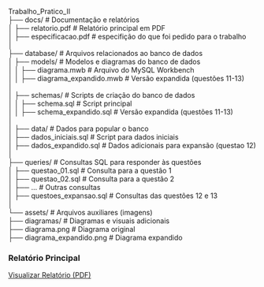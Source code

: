 Trabalho_Pratico_II  
├── docs/                       # Documentação e relatórios  
│   ├── relatorio.pdf           # Relatório principal em PDF  
│   ├── especificacao.pdf       # especifição do que foi pedido para o trabalho  
│  
├── database/                   # Arquivos relacionados ao banco de dados  
│   ├── models/                 # Modelos e diagramas do banco de dados  
│   │   ├── diagrama.mwb        # Arquivo do MySQL Workbench  
│   │   ├── diagrama_expandido.mwb # Versão expandida (questões 11-13)  
│  
│   ├── schemas/                # Scripts de criação do banco de dados  
│   │   ├── schema.sql          # Script principal  
│   │   ├── schema_expandido.sql # Versão expandida (questões 11-13)  
│  
│   ├── data/                   # Dados para popular o banco  
│       ├── dados_iniciais.sql  # Script para dados iniciais  
│       ├── dados_expandido.sql # Dados adicionais para expansão (questao 12)  
│  
├── queries/                    # Consultas SQL para responder às questões  
│   ├── questao_01.sql          # Consulta para a questão 1  
│   ├── questao_02.sql          # Consulta para a questão 2  
│   ├── ...                     # Outras consultas  
│   ├── questoes_expansao.sql   # Consultas das questões 12 e 13  
│  
└── assets/                     # Arquivos auxiliares (imagens)  
    ├── diagramas/              # Diagramas e visuais adicionais  
        ├── diagrama.png        # Diagrama original  
        ├── diagrama_expandido.png     # Diagrama expandido    


### Relatório Principal
[Visualizar Relatório (PDF)](docs/relatorio.pdf)


